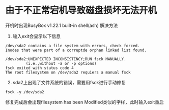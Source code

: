# 由于不正常宕机导致磁盘损坏无法开机

开机时出现BusyBox v1.22.1 built-in shell(ash) 解决方法

1. 输入exit会显示以下信息

```
/dev/sda2 contains a file system with errors, check forced.
Inodes that were part of a corruptde orphan linked list found.
 
/dev/sda2:UNEXPECTED INCONSISTENCY;RUN fsck MANUALLY.
         (i.e.,without -a or -p options)
fsck exited with status code 4
The root filesystem on /dev/sda2 requiers a manual fsck
```

2. sda2上出现了文件系统的错误，需要用fsck进行手动修复

```
fsck -y /dev/sda2
```

修复完成后会出现filesystem has been Modified类似的字样，此时输入exit重启